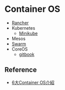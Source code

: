 Container OS
============

* [Rancher](rancher/README.md)
* Kubernetes
  * [Minikube](minikube.md)
* Mesos
* [Swarm](/docker/swarm.md)
* CoreOS
  * [gitbook](https://joshhu.gitbooks.io/docker_theory_install/content/DockerBible/dockercoreos.html)

Reference
---------

* [6大Container OS介紹](http://www.ithome.com.tw/news/95756)
